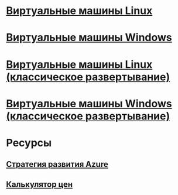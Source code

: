 # [Виртуальные машины Linux](linux/overview.md)
# [Виртуальные машины Windows](windows/overview.md)
# [Виртуальные машины Linux (классическое развертывание)](linux/overview.md?toc=%2fazure%2fvirtual-machines%2flinux%2fclassic%2ftoc.json)
# [Виртуальные машины Windows (классическое развертывание)](windows/overview.md?toc=%2fazure%2fvirtual-machines%2fwindows%2fclassic%2ftoc.json)

# Ресурсы
## [Стратегия развития Azure](https://azure.microsoft.com/roadmap/?category=compute)
## [Калькулятор цен](https://azure.microsoft.com/pricing/calculator/)
